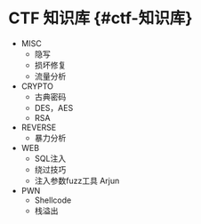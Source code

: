 #  CTF 知识库 {#ctf-知识库}

* MISC
  * 隐写
  * 损坏修复
  * 流量分析
* CRYPTO
  * 古典密码
  * DES，AES
  * RSA
* REVERSE
  * 暴力分析
* WEB
  * SQL注入
  * 绕过技巧
  * 注入参数fuzz工具 Arjun
* PWN
  * Shellcode
  * 栈溢出



